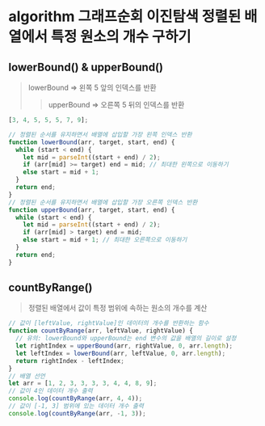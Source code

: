 # algorithm 그래프순회 이진탐색 정렬된 배열에서 특정 원소의 개수 구하기

## lowerBound() & upperBound()

> lowerBound => 왼쪽 5 앞의 인덱스를 반환
>
> > upperBound => 오른쪽 5 뒤의 인덱스를 반환

```js
[3, 4, 5, 5, 5, 7, 9];
```

```js
// 정렬된 순서를 유지하면서 배열에 삽입할 가장 왼쪽 인덱스 반환
function lowerBound(arr, target, start, end) {
  while (start < end) {
    let mid = parseInt((start + end) / 2);
    if (arr[mid] >= target) end = mid; // 최대한 왼쪽으로 이동하기
    else start = mid + 1;
  }
  return end;
}
// 정렬된 순서를 유지하면서 배열에 삽입할 가장 오른쪽 인덱스 반환
function upperBound(arr, target, start, end) {
  while (start < end) {
    let mid = parseInt((start + end) / 2);
    if (arr[mid] > target) end = mid;
    else start = mid + 1; // 최대한 오른쪽으로 이동하기
  }
  return end;
}
```

## countByRange()

> 정렬된 배열에서 값이 특정 범위에 속하는 원소의 개수를 계산

```js
// 값이 [leftValue, rightValue]인 데이터의 개수를 반환하는 함수
function countByRange(arr, leftValue, rightValue) {
  // 유의: lowerBound와 upperBound는 end 변수의 값을 배열의 길이로 설정
  let rightIndex = upperBound(arr, rightValue, 0, arr.length);
  let leftIndex = lowerBound(arr, leftValue, 0, arr.length);
  return rightIndex - leftIndex;
}
// 배열 선언
let arr = [1, 2, 3, 3, 3, 3, 4, 4, 8, 9];
// 값이 4인 데이터 개수 출력
console.log(countByRange(arr, 4, 4));
// 값이 [-1, 3] 범위에 있는 데이터 개수 출력
console.log(countByRange(arr, -1, 3));
```
